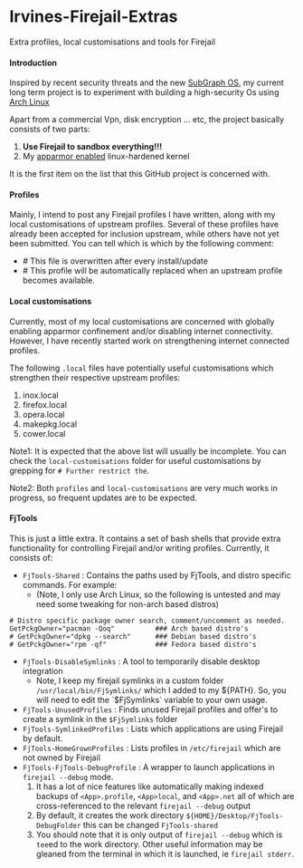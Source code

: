 # Irvines-Firejail-Extras
Extra profiles, local customisations and tools for Firejail

#### Introduction
Inspired by recent security threats and the new [SubGraph OS](https://subgraph.com/), my current long term project is to experiment with building a high-security Os using [Arch Linux](https://www.archlinux.org)

Apart from a commercial Vpn, disk encryption ... etc, the project basically consists of two parts:
1. **Use Firejail to sandbox everything!!!**
1. My [apparmor enabled](https://aur.archlinux.org/pkgbase/linux-hardened-apparmor/) linux-hardened kernel

It is the first item on the list that this GitHub project is concerned with.

#### Profiles
Mainly, I intend to post any Firejail profiles I have written, along with my local customisations of upstream profiles. Several of these profiles have already been accepted for inclusion upstream, while others have not yet been submitted. You can tell which is which by the following comment:
* \# This file is overwritten after every install/update
* \# This profile will be automatically replaced when an upstream profile becomes available.

#### Local customisations
Currently, most of my local customisations are concerned with globally enabling apparmor confinement and/or disabling internet connectivity. However, I have recently started work on strengthening internet connected profiles.

The following `.local` files have potentially useful customisations which strengthen their respective upstream profiles:
1. inox.local
1. firefox.local
1. opera.local
1. makepkg.local
1. cower.local

Note1: It is expected that the above list will usually be incomplete. You can check the `local-customisations` folder for useful customisations by grepping for `# Further restrict the`.

Note2: Both `profiles` and `local-customisations` are very much works in progress, so frequent updates are to be expected.

#### FjTools
This is just a little extra. It contains a set of bash shells that provide extra functionality for controlling Firejail and/or writing profiles. Currently, it consists of:
* `FjTools-Shared`                  : Contains the paths used by FjTools, and distro specific commands. For example:
  * (Note, I only use Arch Linux, so the following is untested and may need some tweaking for non-arch based distros)
```
# Distro specific package owner search, comment/uncomment as needed.
GetPckgOwner="pacman -Qoq"          ### Arch based distro's
# GetPckgOwner="dpkg --search"      ### Debian based distro's
# GetPckgOwner="rpm -qf"            ### Fedora based distro's
```
* `FjTools-DisableSymlinks`         : A tool to temporarily disable desktop integration
  * Note, I keep my firejail symlinks in a custom folder `/usr/local/bin/FjSymlinks/` which I added to my ${PATH}. So, you will need to edit the `$FjSymlinks` variable to your own usage.
* `FjTools-UnusedProfiles`          : Finds unused Firejail profiles and offer's to create a symlink in the `$FjSymlinks` folder
* `FjTools-SymlinkedProfiles`       : Lists which applications are using Firejail by default.
* `FjTools-HomeGrownProfiles`       : Lists profiles in `/etc/firejail` which are not owned by Firejail
* `FjTools-FjTools-DebugProfile`    : A wrapper to launch applications in `firejail --debug` mode.
  1. It has a lot of nice features like automatically making indexed backups of `<App>.profile`, `<App>local`, and `<App>.net` all of which are cross-referenced to the relevant `firejail --debug` output
  1. By default, it creates the work directory `${HOME}/Desktop/FjTools-DebugFolder` this can be changed `FjTools-shared`
  1. You should note that it is only output of `firejail --debug` which is `tee`ed to the work directory. Other useful information may be gleaned from the terminal in which it is launched, ie `firejail stderr`.
